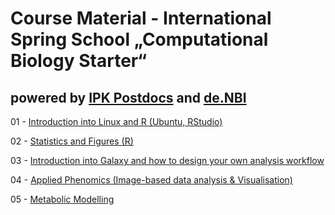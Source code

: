 # Course Material - International Spring School „Computational Biology Starter“
## powered by [IPK Postdocs](https://www.ipk-gatersleben.de/postdocs/) and [de.NBI](https://www.denbi.de)

01 - [Introduction into Linux and R (Ubuntu, RStudio)](01_introduction_linux_and_r)

02 - [Statistics and Figures (R)](02_statistics_and_figures)

03 - [Introduction into Galaxy and how to design your own analysis workflow](03_galaxy)

04 - [Applied Phenomics (Image-based data analysis & Visualisation)](04_applied_phenomics)

05 - [Metabolic Modelling](05_metabolic_modelling)
